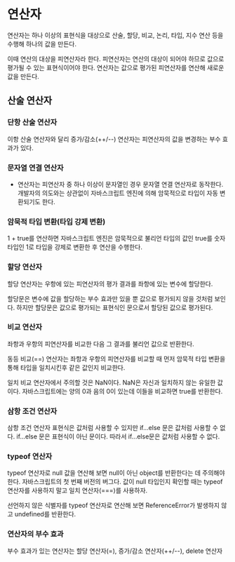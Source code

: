 # 연산자

연산자는 하나 이상의 표현식을 대상으로 산술, 할당, 비교, 논리, 타입, 지수 연산 등을 수행해 하나의 값을 만든다.

이때 연산의 대상을 피연산자라 한다. 피연산자는 연산의 대상이 되어야 하므로 값으로 평가될 수 있는 표현식이어야 한다.
연산자는 값으로 평가된 피연산자를 연산해 새로운 값을 만든다.

## 산술 연산자

### 단항 산술 연산자

이항 산술 연산자와 달리 증가/감소(++/--) 연산자는 피연산자의 값을 변경하는 부수 효과가 있다.

### 문자열 연결 연산자

- 연산자는 피연산자 중 하나 이상이 문자열인 경우 문자열 연결 연산자로 동작한다.
  개발자의 의도와는 상관없이 자바스크립트 엔진에 의해 암묵적으로 타입이 자동 변환되기도 한다.

### 암묵적 타입 변환(타입 강제 변환)

1 + true를 연산하면 자바스크립트 엔진은 암묵적으로 불리언 타입의 값인 true를 숫자 타입인 1로 타입을 강제로 변환한 후 연산을 수행한다.

### 할당 연산자

할당 연산자는 우항에 있는 피연산자의 평가 결과를 좌항에 있는 변수에 할당한다.

할당문은 변수에 값을 할당하는 부수 효과만 있을 뿐 값으로 평가되지 않을 것처럼 보인다. 하지만 할당문은 값으로 평가되는 표현식인 문으로서 할당된 값으로 평가된다.

### 비교 연산자

좌항과 우항의 피연산자를 비교한 다음 그 결과를 불리언 값으로 반환한다.

동등 비교(==) 연산자는 좌항과 우항의 피연산자를 비교할 때 먼저 암묵적 타입 변환을 통해 타입을 일치시킨후 같은 값인지 비교한다.

일치 비교 연산자에서 주의할 것은 NaN이다.
NaN은 자신과 일치하지 않는 유일한 값이다.
자바스크립트에는 양의 0과 음의 0이 있는데 이들을 비교하면 true를 반환한다.

### 삼항 조건 연산자

삼항 조건 연산자 표현식은 값처럼 사용할 수 있지만 if...else 문은 값처럼 사용할 수 없다.
if...else 문은 표현식이 아닌 문이다. 따라서 if...else문은 값처럼 사용할 수 없다.

### typeof 연산자

typeof 연산자로 null 값을 연산해 보면 null이 아닌 object를 반환한다는 데 주의해야한다. 자바스크립트의 첫 번째 버전의 버그다.
값이 null 타입인지 확인할 때는 typeof 연산자를 사용하지 말고 일치 연산자(===)를 사용하자.

선언하지 않은 식별자를 typeof 연산자로 연산해 보면 ReferenceError가 발생하지 않고 undefined를 반환한다.

### 연산자의 부수 효과

부수 효과가 있는 연산자는 할당 연산자(=), 증가/감소 연산자(++/--), delete 연산자
